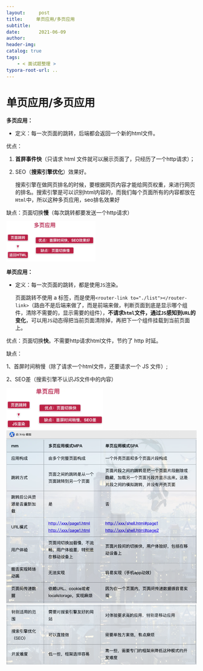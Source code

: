```yaml
---
layout:     post
title:     单页应用/多页应用
subtitle:  
date:       2021-06-09
author:     
header-img: 
catalog: true
tags:
    - < 面试题整理 >
typora-root-url: ..
---
```




# 单页应用/多页应用

**多页应用：**

- 定义：每一次页面的跳转，后端都会返回一个新的html文件。

优点：

1. **首屏事件快**（只请求 html 文件就可以展示页面了，只经历了一个http请求）；

2. SEO（**搜索引擎优化**）效果好。

   搜索引擎在做网页排名的时候，要根据网页内容才能给网页权重，来进行网页的排名。搜索引擎是可以识别html内容的，而我们每个页面所有的内容都放在`Html`中，所以这种多页应用，seo排名效果好

缺点：页面切换**慢**（每次跳转都要发送一个http请求）

<img src="/img/assets_2019/image-20210609141246751.png" alt="image-20210609141246751" style="zoom:23%;" />



**单页应用：**

- 定义：每一次页面的跳转，都是使用`JS`渲染。

  页面跳转不使用 a 标签，而是使用`<router-link to="./list"></router-link>`（路由不是后端来做了，而是前端来做，判断页面到底是显示哪个组件，清除不需要的，显示需要的组件），**不请求`html`文件，通过`JS`感知到`URL`的变化**，可以用`JS`动态得把当前页面清除掉，再把下一个组件挂载到当前页面上。

优点：页面切换**快**。不需要http请求html文件，节约了 http 时延。

缺点：

1、首屏时间稍慢（除了请求一个html文件，还要请求一个 JS 文件）; 

2、SEO差（搜索引擎不认识JS文件中的内容）

<img src="/img/assets_2019/image-20210609141440550.png" alt="image-20210609141440550" style="zoom:25%;" />

<img src="/img/assets_2019/image-20210609142227491.png" alt="image-20210609142227491" style="zoom:67%;" />

<img src="/img/assets_2019/image-20210609142303933.png" alt="image-20210609142303933" style="zoom:67%;" />

